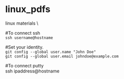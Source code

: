 # linux_pdfs
linux materials \

#To connect ssh\
`ssh username@hostname`

#Set your identity.\
`git config --global user.name "John Doe"`\
`git config --global user.email johndoe@example.com`

#To connect putty \
ssh ipaddress@hostname

